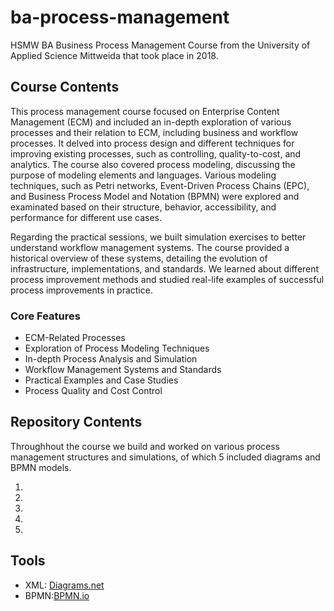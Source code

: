 # ba-process-management

HSMW BA Business Process Management Course from the University of Applied Science Mittweida that took place in 2018.

## Course Contents

This process management course focused on Enterprise Content Management (ECM) and included an in-depth exploration of various processes and their relation to ECM, including business and workflow processes. It delved into process design and different techniques for improving existing processes, such as controlling, quality-to-cost, and analytics. The course also covered process modeling, discussing the purpose of modeling elements and languages. Various modeling techniques, such as Petri networks, Event-Driven Process Chains (EPC), and Business Process Model and Notation (BPMN) were explored and examinated based on their structure, behavior, accessibility, and performance for different use cases.

Regarding the practical sessions, we built simulation exercises to better understand workflow management systems. The course provided a historical overview of these systems, detailing the evolution of infrastructure, implementations, and standards. We learned about different process improvement methods and studied real-life examples of successful process improvements in practice.

### Core Features

- ECM-Related Processes
- Exploration of Process Modeling Techniques
- In-depth Process Analysis and Simulation
- Workflow Management Systems and Standards
- Practical Examples and Case Studies
- Process Quality and Cost Control

## Repository Contents

Throughhout the course we build and worked on various process management structures and simulations, of which 5 included diagrams and BPMN models.

1.
2.
3.
4.
5.

## Tools

- XML: [Diagrams.net](https://app.diagrams.net/)
- BPMN:[BPMN.io](https://demo.bpmn.io/)
